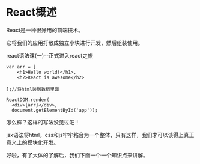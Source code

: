 # React概述

React是一种很好用的前端技术。

它将我们的应用打散成独立小块进行开发，然后组装使用。

react语法课(一)--正式进入react之旅

	var arr = [    
	    <h1>Hello world!</h1>, 
	    <h2>React is awesome</h2>
	
	];//将html装到数组里面
	
	ReactDOM.render(  
	  <div>{arr}</div>,
	  document.getElementById('app'));


怎么样？这样的写法没见过吧！

jsx语法将html，css和js牢牢粘合为一个整体，只有这样，我们才可以谈得上真正意义上的模块化开发。

好啦，有了大体的了解后，我们下面一个一个知识点来讲解。
